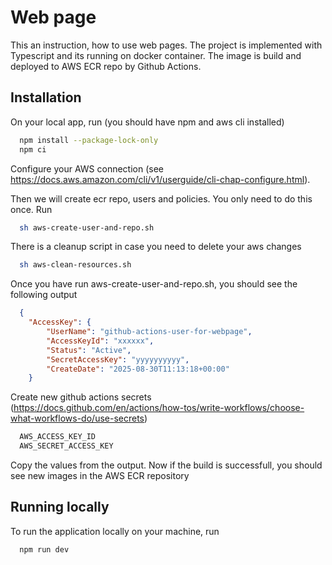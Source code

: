 
# Web page

This an instruction, how to use web pages. The project is implemented with Typescript and its running on docker container. The image is build and deployed to AWS ECR repo by Github Actions. 




## Installation

On your local app, run (you should have npm and aws cli installed)

```bash
  npm install --package-lock-only
  npm ci
```

Configure your AWS connection (see https://docs.aws.amazon.com/cli/v1/userguide/cli-chap-configure.html).

Then we will create ecr repo, users and policies. You only need to do this once. Run 

```bash
  sh aws-create-user-and-repo.sh
```

There is a cleanup script in case you need to delete your aws changes

```bash
  sh aws-clean-resources.sh
```

Once you have run aws-create-user-and-repo.sh, you should see the following output

```json
  {
    "AccessKey": {
        "UserName": "github-actions-user-for-webpage",
        "AccessKeyId": "xxxxxx",
        "Status": "Active",
        "SecretAccessKey": "yyyyyyyyyy",
        "CreateDate": "2025-08-30T11:13:18+00:00"
    }
```

Create new github actions secrets (https://docs.github.com/en/actions/how-tos/write-workflows/choose-what-workflows-do/use-secrets)

```bash
  AWS_ACCESS_KEY_ID
  AWS_SECRET_ACCESS_KEY
```

Copy the values from the output. Now if the build is successfull, you should see new images in the AWS ECR repository

## Running locally

To run the application locally on your machine, run 

```bash
  npm run dev
```